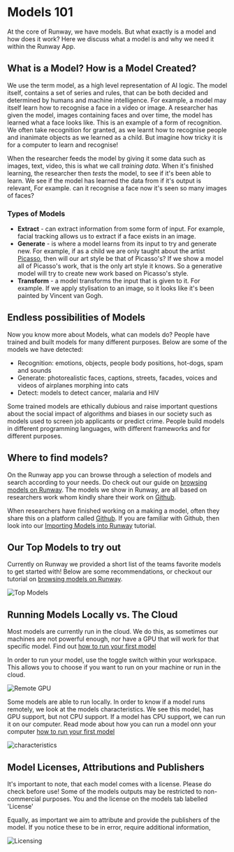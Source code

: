 # Models 101

At the core of Runway, we have models. But what exactly is a model and how does it work? Here we discuss what a model is and why we need it within the Runway App.

## What is a Model? How is a Model Created?

We use the term model, as a high level representation of AI logic.  The model itself, contains a set of series and rules, that can be both decided and determined by humans and machine intelligence. For example, a model may itself learn how to recognise a face in a video or image. A researcher has given the model, images containing faces and over time, the model has learned what a face looks like. This is an example of a form of recognition. We often take recognition for granted, as we learnt how to recognise people and inanimate objects as we learned as a child. But imagine how tricky it is for a computer to learn and recognise!

When the researcher feeds the model by giving it some data such as images, text, video, this is what we call *training data*. When it's finished learning, the researcher then *tests* the model, to see if it's been able to learn. We see if the model has learned the data from if it's output is relevant, For example. can it recognise a face now it's seen so many images of faces?

### Types of Models

- **Extract** - can extract information from some form of input. For example, facial tracking allows us to extract if a face exists in an image.
- **Generate** - is where a model learns from its input to try and generate new. For example, if as a child we are only taught about the artist [Picasso](https://www.pablopicasso.org/), then will our art style be that of Picasso's? If we show a model all of Picasso's work, that is the only art style it knows. So a generative model will try to create new work based on Picasso's style.
- **Transform** - a model transforms the input that is given to it. For example. If we apply stylisation to an image, so it looks like it's been painted by Vincent van Gogh.

## Endless possibilities of Models

Now you know more about Models, what can models do? People have trained and built models for many different purposes. Below are some of the models we have detected:

* Recognition: emotions, objects, people body positions, hot-dogs, spam and sounds
* Generate: photorealistic faces, captions, streets, facades, voices and videos of airplanes morphing into cats
* Detect: models to detect cancer, malaria and HIV

Some trained models are ethically dubious and raise important questions about the social impact of algorithms and biases in our society such as models used to screen job applicants or predict crime. People build models in different programming languages, with different frameworks and for different purposes.

## Where to find models?

On the Runway app you can browse through a selection of models and search according to your needs. Do check out our guide on [browsing models on Runway](how-to/browse-model-directory). The models we show in Runway, are all based on researchers work whom kindly share their work on [Github](https://github.com/).

When researchers have finished working on a making a model, often they share this on a platform called [Github](https://github.com/). If you are familiar with Github, then look into our [Importing Models into Runway](how-to/importing) tutorial.


## Our Top Models to try out

Currently on Runway we provided a short list of the teams favorite models to get started with! Below are some recommendations, or checkout our tutorial on [browsing models on Runway](how-to/browse-model-directory).

![Top Models](assets/images/model_101/recommended_models.png)


## Running Models Locally vs. The Cloud

Most models are currently run in the cloud. We do this, as sometimes our machines are not powerful enough, nor have a GPU that will work for that specific model. Find out [how to run your first model](how-to/run-a-model.md)

In order to run your model, use the toggle switch within your workspace. This allows you to choose if you want to run on your machine or run in the cloud.

![Remote GPU](assets/images/model_101/running_remotely.png)

Some models are able to run locally. In order to know if a model runs remotely, we look at the models characteristics. We see this model, has GPU support, but not CPU support. If a model has CPU support, we can run it on our computer. Read mode about how you can run a model onn your computer [how to run your first model](how-to/docker.md)

![characteristics](assets/images/model_101/model-characteristics.png)




## Model Licenses, Attributions and Publishers

It's important to note, that each model comes with a license. Please do check before use! Some of the models outputs may be restricted to non-commercial purposes. You and the license on the models tab labelled 'License'

Equally, as important we aim to attribute and provide the publishers of the model. If you notice these to be in error, require additional information,

![Licensing](assets/images/model_101/licensing_attributes.png)
